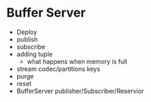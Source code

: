 # Buffer Server

- Deploy
- publish
- subscribe
- adding tuple
  - what happens when memory is full
- stream codec/partitions keys
- purge
- reset
- BufferServer publisher/Subscriber/Reservior